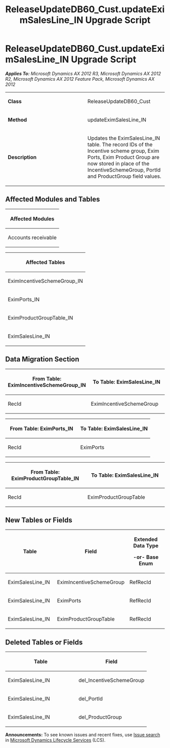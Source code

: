 ﻿---
title: ReleaseUpdateDB60_Cust.updateEximSalesLine_IN Upgrade Script
TOCTitle: ReleaseUpdateDB60_Cust.updateEximSalesLine_IN Upgrade Script
ms:assetid: af9a2b6f-a4e0-dcaf-f86f-1e1593875812
ms:mtpsurl: https://msdn.microsoft.com/en-us/library/JJ686574(v=AX.60)
ms:contentKeyID: 49710528
ms.date: 05/18/2015
mtps_version: v=AX.60
---

# ReleaseUpdateDB60\_Cust.updateEximSalesLine\_IN Upgrade Script 


_**Applies To:** Microsoft Dynamics AX 2012 R3, Microsoft Dynamics AX 2012 R2, Microsoft Dynamics AX 2012 Feature Pack, Microsoft Dynamics AX 2012_

<table>
<colgroup>
<col style="width: 50%" />
<col style="width: 50%" />
</colgroup>
<tbody>
<tr class="odd">
<td><p><strong>Class</strong></p></td>
<td><p>ReleaseUpdateDB60_Cust</p></td>
</tr>
<tr class="even">
<td><p><strong>Method</strong></p></td>
<td><p>updateEximSalesLine_IN</p></td>
</tr>
<tr class="odd">
<td><p><strong>Description</strong></p></td>
<td><p>Updates the EximSalesLine_IN table. The record IDs of the Incentive scheme group, Exim Ports, Exim Product Group are now stored in place of the IncentiveSchemeGroup, PortId and ProductGroup field values.</p></td>
</tr>
</tbody>
</table>


## Affected Modules and Tables

<table>
<colgroup>
<col style="width: 100%" />
</colgroup>
<thead>
<tr class="header">
<th><p>Affected Modules</p></th>
</tr>
</thead>
<tbody>
<tr class="odd">
<td><p>Accounts receivable</p></td>
</tr>
</tbody>
</table>


<table>
<colgroup>
<col style="width: 100%" />
</colgroup>
<thead>
<tr class="header">
<th><p>Affected Tables</p></th>
</tr>
</thead>
<tbody>
<tr class="odd">
<td><p>EximIncentiveSchemeGroup_IN</p></td>
</tr>
<tr class="even">
<td><p>EximPorts_IN</p></td>
</tr>
<tr class="odd">
<td><p>EximProductGroupTable_IN</p></td>
</tr>
<tr class="even">
<td><p>EximSalesLine_IN</p></td>
</tr>
</tbody>
</table>


## Data Migration Section

<table>
<colgroup>
<col style="width: 50%" />
<col style="width: 50%" />
</colgroup>
<thead>
<tr class="header">
<th><p>From Table: EximIncentiveSchemeGroup_IN</p></th>
<th><p>To Table: EximSalesLine_IN</p></th>
</tr>
</thead>
<tbody>
<tr class="odd">
<td><p>RecId</p></td>
<td><p>EximIncentiveSchemeGroup</p></td>
</tr>
</tbody>
</table>


<table>
<colgroup>
<col style="width: 50%" />
<col style="width: 50%" />
</colgroup>
<thead>
<tr class="header">
<th><p>From Table: EximPorts_IN</p></th>
<th><p>To Table: EximSalesLine_IN</p></th>
</tr>
</thead>
<tbody>
<tr class="odd">
<td><p>RecId</p></td>
<td><p>EximPorts</p></td>
</tr>
</tbody>
</table>


<table>
<colgroup>
<col style="width: 50%" />
<col style="width: 50%" />
</colgroup>
<thead>
<tr class="header">
<th><p>From Table: EximProductGroupTable_IN</p></th>
<th><p>To Table: EximSalesLine_IN</p></th>
</tr>
</thead>
<tbody>
<tr class="odd">
<td><p>RecId</p></td>
<td><p>EximProductGroupTable</p></td>
</tr>
</tbody>
</table>


## New Tables or Fields

<table>
<colgroup>
<col style="width: 33%" />
<col style="width: 33%" />
<col style="width: 33%" />
</colgroup>
<thead>
<tr class="header">
<th><p>Table</p></th>
<th><p>Field</p></th>
<th><p>Extended Data Type</p>
<p>-or- Base Enum</p></th>
</tr>
</thead>
<tbody>
<tr class="odd">
<td><p>EximSalesLine_IN</p></td>
<td><p>EximIncentiveSchemeGroup</p></td>
<td><p>RefRecId</p></td>
</tr>
<tr class="even">
<td><p>EximSalesLine_IN</p></td>
<td><p>EximPorts</p></td>
<td><p>RefRecId</p></td>
</tr>
<tr class="odd">
<td><p>EximSalesLine_IN</p></td>
<td><p>EximProductGroupTable</p></td>
<td><p>RefRecId</p></td>
</tr>
</tbody>
</table>


## Deleted Tables or Fields

<table>
<colgroup>
<col style="width: 50%" />
<col style="width: 50%" />
</colgroup>
<thead>
<tr class="header">
<th><p>Table</p></th>
<th><p>Field</p></th>
</tr>
</thead>
<tbody>
<tr class="odd">
<td><p>EximSalesLine_IN</p></td>
<td><p>del_IncentiveSchemeGroup</p></td>
</tr>
<tr class="even">
<td><p>EximSalesLine_IN</p></td>
<td><p>del_PortId</p></td>
</tr>
<tr class="odd">
<td><p>EximSalesLine_IN</p></td>
<td><p>del_ProductGroup</p></td>
</tr>
</tbody>
</table>

  
**Announcements:** To see known issues and recent fixes, use [Issue search](http://go.microsoft.com/fwlink/?linkid=389258) in [Microsoft Dynamics Lifecycle Services](http://go.microsoft.com/fwlink/?linkid=306505) (LCS).

